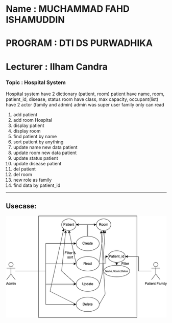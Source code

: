 # Name : MUCHAMMAD FAHD ISHAMUDDIN
# PROGRAM : DTI DS PURWADHIKA
# Lecturer : Ilham Candra
### Topic : Hospital System

Hospital system
have 2 dictionary (patient, room)
patient have name, room, patient_id, disease, status
room have class, max capacity, occupant(list)
have 2 actor (family and admin) admin was super user
family only can read
1. add patient 
2. add room Hospital
3. display patient
4. display room
5. find patient by name
6. sort patient by anything
7. update name new data patient
8. update room new data patient
9. update status patient
10. update disease patient
11. del patient
12. del room
13. new role as family
14. find data by patient_id
***
Usecase: 
---
![image](test.png "usecase")
